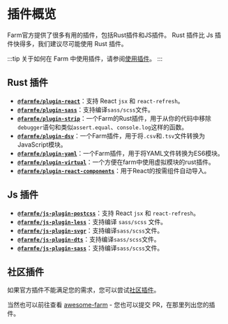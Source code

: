 # 插件概览

Farm官方提供了很多有用的插件，包括Rust插件和JS插件。 Rust 插件比 Js 插件快得多，我们建议尽可能使用 Rust 插件。

:::tip
关于如何在 Farm 中使用插件，请参阅[使用插件](/docs/using-plugins)。
:::

## Rust 插件

* **[`@farmfe/plugin-react`](./react)**：支持 React `jsx` 和 `react-refresh`。
* **[`@farmfe/plugin-sass`](./sass)**：支持编译`sass/scss`文件。
* **[`@farmfe/plugin-strip`](./strip)**：一个Farm的Rust插件，用于从你的代码中移除`debugger`语句和类似`assert.equal`、`console.log`这样的函数。
* **[`@farmfe/plugin-dsv`](./dsv)**：一个Farm插件，用于将`.csv`和`.tsv`文件转换为JavaScript模块。
* **[`@farmfe/plugin-yaml`](./yaml)**：一个Farm插件，用于将YAML文件转换为ES6模块。
* **[`@farmfe/plugin-virtual`](./virtual)**：一个方便在farm中使用虚拟模块的rust插件。
* **[`@farmfe/plugin-react-components`](./react-components)**：用于React的按需组件自动导入。

## Js 插件

* **[`@farmfe/js-plugin-postcss`](./js-postcss)**：支持 React `jsx` 和 `react-refresh`。
* **[`@farmfe/js-plugin-less`](./js-less)**：支持编译 `sass/scss` 文件。
* **[`@farmfe/js-plugin-svgr`](./js-svgr)**：支持编译`sass/scss`文件。
* **[`@farmfe/js-plugin-dts`](./js-dts)**：支持编译`sass/scss`文件。
* **[`@farmfe/js-plugin-sass`](./js-sass)**：支持编译`sass/scss`文件。

## 社区插件

如果官方插件不能满足您的需求，您可以尝试[社区插件](../community-plugins)。

当然也可以前往查看 [awesome-farm](https://github.com/farm-fe/awesome-farm) - 您也可以提交 PR，在那里列出您的插件。

